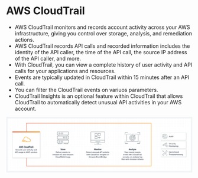 # AWS CloudTrail

- AWS CloudTrail monitors and records account activity across your AWS infrastructure, giving you control over storage, analysis, and remediation actions.
- AWS CloudTrail records API calls and recorded information includes the identity of the API caller, the time of the API call, the source IP address of the API caller, and more.
- With CloudTrail, you can view a complete history of user activity and API calls for your applications and resources.
- Events are typically updated in CloudTrail within 15 minutes after an API call.
- You can filter the CloudTrail events on variuos parameters.
- CloudTrail Insights is an optional feature within CloudTrail that allows CloudTrail to automatically detect unusual API activities in your AWS account.

![CloudTrail](../Images/Cloudtrail.png)